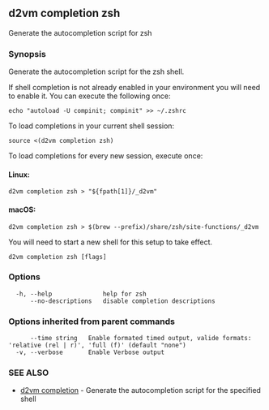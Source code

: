 ## d2vm completion zsh

Generate the autocompletion script for zsh

### Synopsis

Generate the autocompletion script for the zsh shell.

If shell completion is not already enabled in your environment you will need
to enable it.  You can execute the following once:

	echo "autoload -U compinit; compinit" >> ~/.zshrc

To load completions in your current shell session:

	source <(d2vm completion zsh)

To load completions for every new session, execute once:

#### Linux:

	d2vm completion zsh > "${fpath[1]}/_d2vm"

#### macOS:

	d2vm completion zsh > $(brew --prefix)/share/zsh/site-functions/_d2vm

You will need to start a new shell for this setup to take effect.


```
d2vm completion zsh [flags]
```

### Options

```
  -h, --help              help for zsh
      --no-descriptions   disable completion descriptions
```

### Options inherited from parent commands

```
      --time string   Enable formated timed output, valide formats: 'relative (rel | r)', 'full (f)' (default "none")
  -v, --verbose       Enable Verbose output
```

### SEE ALSO

* [d2vm completion](d2vm_completion.md)	 - Generate the autocompletion script for the specified shell


